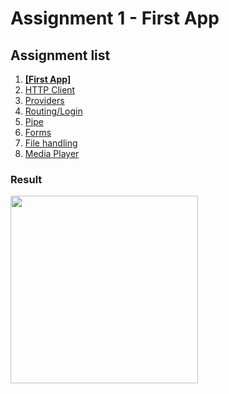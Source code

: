 # Assignment 1 - First App

## Assignment list
1. **[[First App]](https://github.com/joonasmkauppinen/first-ionic-app/tree/master)**
2. [HTTP Client](https://github.com/joonasmkauppinen/first-ionic-app/tree/http-a)
3. [Providers](https://github.com/joonasmkauppinen/first-ionic-app/tree/ionic-providers)
4. [Routing/Login]()
5. [Pipe]()
6. [Forms]()
7. [File handling]()
8. [Media Player]()

### Result
<img src="https://user-images.githubusercontent.com/28673805/51113437-9d576200-180a-11e9-90c7-505f2f18bf3c.png" width="300">
